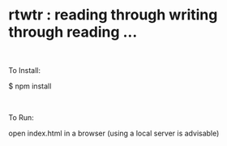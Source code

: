 # rtwtr : reading through writing through reading ...

<br>

To Install:

$ npm install

<br>

To Run:

open index.html in a browser (using a local server is advisable)
